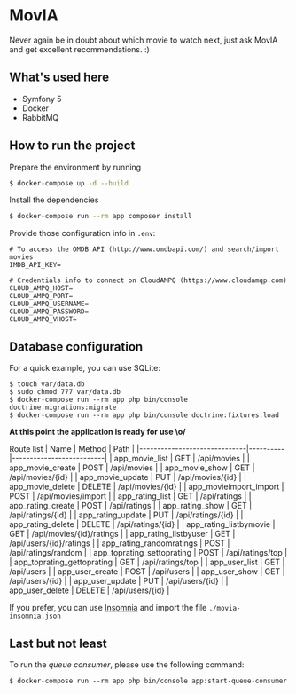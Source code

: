 # MovIA

Never again be in doubt about which movie to watch next, just ask MovIA and get excellent recommendations. :)

## What's used here

- Symfony 5
- Docker
- RabbitMQ

## How to run the project

Prepare the environment by running
```bash
$ docker-compose up -d --build
```

Install the dependencies
```bash
$ docker-compose run --rm app composer install
```

Provide those configuration info in `.env`:
```
# To access the OMDB API (http://www.omdbapi.com/) and search/import movies
IMDB_API_KEY=

# Credentials info to connect on CloudAMPQ (https://www.cloudamqp.com)
CLOUD_AMPQ_HOST=
CLOUD_AMPQ_PORT=
CLOUD_AMPQ_USERNAME=
CLOUD_AMPQ_PASSWORD=
CLOUD_AMPQ_VHOST=
```
## Database configuration

For a quick example, you can use SQLite:
```
$ touch var/data.db
$ sudo chmod 777 var/data.db
$ docker-compose run --rm app php bin/console doctrine:migrations:migrate
$ docker-compose run --rm app php bin/console doctrine:fixtures:load
```

**At this point the application is ready for use \o/**

Route list
| Name                         | Method   | Path                     |
|------------------------------|----------|--------------------------|
| app_movie_list               | GET      | /api/movies              |
| app_movie_create             | POST     | /api/movies              |
| app_movie_show               | GET      | /api/movies/{id}         |
| app_movie_update             | PUT      | /api/movies/{id}         |
| app_movie_delete             | DELETE   | /api/movies/{id}         |
| app_movieimport_import       | POST     | /api/movies/import       |
| app_rating_list              | GET      | /api/ratings             |
| app_rating_create            | POST     | /api/ratings             |
| app_rating_show              | GET      | /api/ratings/{id}        |
| app_rating_update            | PUT      | /api/ratings/{id}        |
| app_rating_delete            | DELETE   | /api/ratings/{id}        |
| app_rating_listbymovie       | GET      | /api/movies/{id}/ratings |
| app_rating_listbyuser        | GET      | /api/users/{id}/ratings  |
| app_rating_randomratings     | POST     | /api/ratings/random      |
| app_toprating_settoprating   | POST     | /api/ratings/top         |
| app_toprating_gettoprating   | GET      | /api/ratings/top         |
| app_user_list                | GET      | /api/users               |
| app_user_create              | POST     | /api/users               |
| app_user_show                | GET      | /api/users/{id}          |
| app_user_update              | PUT      | /api/users/{id}          |
| app_user_delete              | DELETE   | /api/users/{id}          |

If you prefer, you can use [Insomnia](https://insomnia.rest/) and import the file `./movia-insomnia.json`


## Last but not least

To run the *queue consumer*, please use the following command:
```
$ docker-compose run --rm app php bin/console app:start-queue-consumer
```
